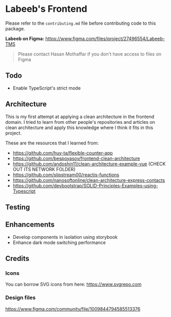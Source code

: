 # Labeeb's Frontend

Please refer to the `contributing.md` file before contributing code to this package.

**Labeeb on Figma:** https://www.figma.com/files/project/27496554/Labeeb-TMS

> Please contact Hasan Mothaffar if you don't have access to files on Figma

## Todo

-   Enable TypeScript's strict mode

## Architecture

This is my first attempt at applying a clean architecture in the frontend domain. I tried to learn from other people's repositories and articles on clean architecture and apply this knowledge where I think it fits in this project.

These are the resources that I learned from:

- https://github.com/huy-ta/flexible-counter-app
- https://github.com/bespoyasov/frontend-clean-architecture
- https://github.com/andoshin11/clean-architecture-example-vue (CHECK OUT ITS NETWORK FOLDER)
- https://github.com/slipstream00/reactjs-functions
- https://github.com/nanosoftonline/clean-architecture-express-contacts
- https://github.com/devbootstrap/SOLID-Principles-Examples-using-Typescript

## Testing

## Enhancements

-   Develop components in isolation using storybook
-   Enhance dark mode switching performance
## Credits

### Icons

You can borrow SVG icons from here: https://www.svgrepo.com

### Design files

https://www.figma.com/community/file/1009844794585513376
